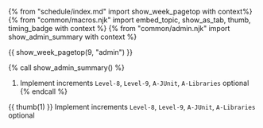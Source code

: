 {% from "schedule/index.md" import show_week_pagetop with context%}
{% from "common/macros.njk" import embed_topic, show_as_tab, thumb, timing_badge with context %}
{% from "common/admin.njk" import show_admin_summary with context %}

{{ show_week_pagetop(9, "admin") }}

{% call show_admin_summary() %}
1. Implement increments `Level-8`,  `Level-9`, `A-JUnit`, `A-Libraries` <span class="badge badge-pill badge-secondary">optional</span>
{% endcall %}

{{ thumb(1) }} Implement increments `Level-8`,  `Level-9`, `A-JUnit`, `A-Libraries` <span class="badge badge-pill badge-secondary">optional</span>

<div class="indented">
<include src="dukeFragment.md" boilerplate var-displacement="../.." var-header="**`Level-8`: Dates and Times**" var-fragment="text.md#level8" />
<include src="dukeFragment.md" boilerplate var-displacement="../.." var-header="**`Level-9`: Find**" var-fragment="text.md#level9" />
<include src="dukeFragment.md" boilerplate var-displacement="../.." var-header="**`A-JUnit`: JUnit Testing**" var-fragment="extensions.mbdf#A-JUnit" />
<include src="dukeFragment.md" boilerplate var-displacement="../.." var-header="**`A-Libraries`: Libraries**" var-tag="optional" var-fragment="extensions.mbdf#A-Libraries" />
</div>

